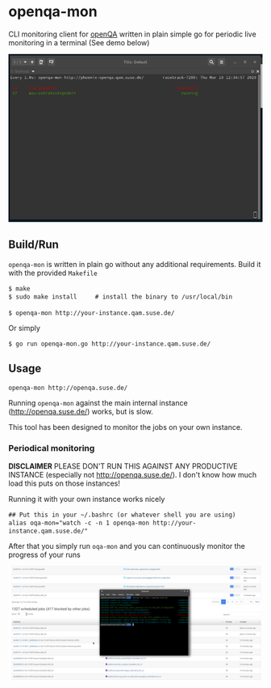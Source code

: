# openqa-mon

CLI monitoring client for [openQA](https://open.qa) written in plain simple go for periodic live monitoring in a terminal (See demo below)

![Demo of openqa-mon in action](demo.gif)

## Build/Run

`openqa-mon` is written in plain go without any additional requirements. Build it with the provided `Makefile`

    $ make
    $ sudo make install     # install the binary to /usr/local/bin
    
    $ openqa-mon http://your-instance.qam.suse.de/

Or simply

    $ go run openqa-mon.go http://your-instance.qam.suse.de/

## Usage

    openqa-mon http://openqa.suse.de/

Running `openqa-mon` against the main internal instance (http://openqa.suse.de/) works, but is slow.

This tool has been designed to monitor the jobs on your own instance.

### Periodical monitoring

**DISCLAIMER** PLEASE DON'T RUN THIS AGAINST ANY PRODUCTIVE INSTANCE (especially not http://openqa.suse.de/). I don't know how much load this puts on those instances!

Running it with your own instance works nicely

    ## Put this in your ~/.bashrc (or whatever shell you are using)
    alias oqa-mon="watch -c -n 1 openqa-mon http://your-instance.qam.suse.de/"

After that you simply run `oqa-mon` and you can continuously monitor the progress of your runs

![Screenshot of openqa-mon in action](Screenshot.png)